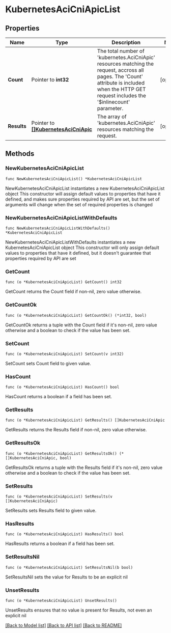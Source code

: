 # KubernetesAciCniApicList

## Properties

Name | Type | Description | Notes
------------ | ------------- | ------------- | -------------
**Count** | Pointer to **int32** | The total number of &#39;kubernetes.AciCniApic&#39; resources matching the request, accross all pages. The &#39;Count&#39; attribute is included when the HTTP GET request includes the &#39;$inlinecount&#39; parameter. | [optional] 
**Results** | Pointer to [**[]KubernetesAciCniApic**](KubernetesAciCniApic.md) | The array of &#39;kubernetes.AciCniApic&#39; resources matching the request. | [optional] 

## Methods

### NewKubernetesAciCniApicList

`func NewKubernetesAciCniApicList() *KubernetesAciCniApicList`

NewKubernetesAciCniApicList instantiates a new KubernetesAciCniApicList object
This constructor will assign default values to properties that have it defined,
and makes sure properties required by API are set, but the set of arguments
will change when the set of required properties is changed

### NewKubernetesAciCniApicListWithDefaults

`func NewKubernetesAciCniApicListWithDefaults() *KubernetesAciCniApicList`

NewKubernetesAciCniApicListWithDefaults instantiates a new KubernetesAciCniApicList object
This constructor will only assign default values to properties that have it defined,
but it doesn't guarantee that properties required by API are set

### GetCount

`func (o *KubernetesAciCniApicList) GetCount() int32`

GetCount returns the Count field if non-nil, zero value otherwise.

### GetCountOk

`func (o *KubernetesAciCniApicList) GetCountOk() (*int32, bool)`

GetCountOk returns a tuple with the Count field if it's non-nil, zero value otherwise
and a boolean to check if the value has been set.

### SetCount

`func (o *KubernetesAciCniApicList) SetCount(v int32)`

SetCount sets Count field to given value.

### HasCount

`func (o *KubernetesAciCniApicList) HasCount() bool`

HasCount returns a boolean if a field has been set.

### GetResults

`func (o *KubernetesAciCniApicList) GetResults() []KubernetesAciCniApic`

GetResults returns the Results field if non-nil, zero value otherwise.

### GetResultsOk

`func (o *KubernetesAciCniApicList) GetResultsOk() (*[]KubernetesAciCniApic, bool)`

GetResultsOk returns a tuple with the Results field if it's non-nil, zero value otherwise
and a boolean to check if the value has been set.

### SetResults

`func (o *KubernetesAciCniApicList) SetResults(v []KubernetesAciCniApic)`

SetResults sets Results field to given value.

### HasResults

`func (o *KubernetesAciCniApicList) HasResults() bool`

HasResults returns a boolean if a field has been set.

### SetResultsNil

`func (o *KubernetesAciCniApicList) SetResultsNil(b bool)`

 SetResultsNil sets the value for Results to be an explicit nil

### UnsetResults
`func (o *KubernetesAciCniApicList) UnsetResults()`

UnsetResults ensures that no value is present for Results, not even an explicit nil

[[Back to Model list]](../README.md#documentation-for-models) [[Back to API list]](../README.md#documentation-for-api-endpoints) [[Back to README]](../README.md)


